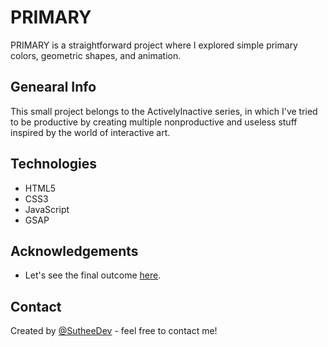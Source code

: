 # PRIMARY

PRIMARY is a straightforward project where I explored simple primary colors, geometric shapes, and animation.

## Genearal Info

This small project belongs to the ActivelyInactive series, in which I've tried to be productive by creating multiple nonproductive and useless stuff inspired by the world of interactive art.

## Technologies

- HTML5
- CSS3
- JavaScript
- GSAP

## Acknowledgements

- Let's see the final outcome [here](https://su-t-primary.netlify.app/).

## Contact

Created by [@SutheeDev](https://github.com/SutheeDev) - feel free to contact me!
